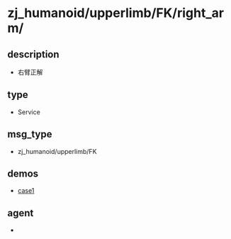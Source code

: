 ﻿
# zj_humanoid/upperlimb/FK/right_arm/

## description
- 右臂正解


## type
- Service

## msg_type
- zj_humanoid/upperlimb/FK

## demos
- [case1](./case1.yaml)


## agent
- 


